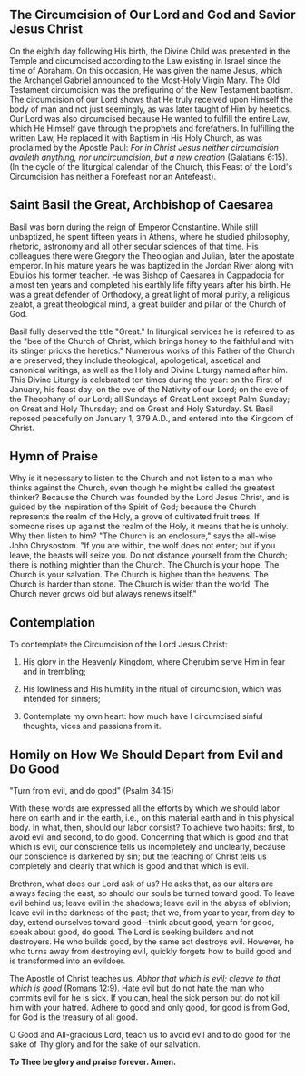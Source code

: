 ## The Circumcision of Our Lord and God and Savior Jesus Christ

On the eighth day following His birth, the Divine Child was presented in the Temple and circumcised according to the Law existing in Israel since the time of Abraham. On this occasion, He was given the name Jesus, which the Archangel Gabriel announced to the Most-Holy Virgin Mary. The Old Testament circumcision was the prefiguring of the New Testament baptism. The circumcision of our Lord shows that He truly received upon Himself the body of man and not just seemingly, as was later taught of Him by heretics. Our Lord was also circumcised because He wanted to fulfill the entire Law, which He Himself gave through the prophets and forefathers. In fulfilling the written Law, He replaced it with Baptism in His Holy Church, as was proclaimed by the Apostle Paul: _For in Christ Jesus neither circumcision availeth anything, nor uncircumcision, but a new creation_ (Galatians 6:15). (In the cycle of the liturgical calendar of the Church, this Feast of the Lord's Circumcision has neither a Forefeast nor an Antefeast).

## Saint Basil the Great, Archbishop of Caesarea

Basil was born during the reign of Emperor Constantine. While still unbaptized, he spent fifteen years in Athens, where he studied philosophy, rhetoric, astronomy and all other secular sciences of that time. His colleagues there were Gregory the Theologian and Julian, later the apostate emperor. In his mature years he was baptized in the Jordan River along with Ebulios his former teacher. He was Bishop of Caesarea in Cappadocia for almost ten years and completed his earthly life fifty years after his birth. He was a great defender of Orthodoxy, a great light of moral purity, a religious zealot, a great theological mind, a great builder and pillar of the Church of God.

Basil fully deserved the title "Great." In liturgical services he is referred to as the "bee of the Church of Christ, which brings honey to the faithful and with its stinger pricks the heretics." Numerous works of this Father of the Church are preserved; they include theological, apologetical, ascetical and canonical writings, as well as the Holy and Divine Liturgy named after him. This Divine Liturgy is celebrated ten times during the year: on the First of January, his feast day; on the eve of the Nativity of our Lord; on the eve of the Theophany of our Lord; all Sundays of Great Lent except Palm Sunday; on Great and Holy Thursday; and on Great and Holy Saturday. St. Basil reposed peacefully on January 1, 379 A.D., and entered into the Kingdom of Christ.

## Hymn of Praise

Why is it necessary to listen to the Church and not listen to a man who thinks against the Church, even though he might be called the greatest thinker? Because the Church was founded by the Lord Jesus Christ, and is guided by the inspiration of the Spirit of God; because the Church represents the realm of the Holy, a grove of cultivated fruit trees. If someone rises up against the realm of the Holy, it means that he is unholy. Why then listen to him? "The Church is an enclosure," says the all-wise John Chrysostom. "If you are within, the wolf does not enter; but if you leave, the beasts will seize you. Do not distance yourself from the Church; there is nothing mightier than the Church. The Church is your hope. The Church is your salvation. The Church is higher than the heavens. The Church is harder than stone. The Church is wider than the world. The Church never grows old but always renews itself."

## Contemplation

To contemplate the Circumcision of the Lord Jesus Christ:

1. His glory in the Heavenly Kingdom, where Cherubim serve Him in fear and in trembling;

2. His lowliness and His humility in the ritual of circumcision, which was intended for sinners;

3. Contemplate my own heart: how much have I circumcised sinful thoughts, vices and passions from it.

## Homily on How We Should Depart from Evil and Do Good

"Turn from evil, and do good" (Psalm 34:15)

With these words are expressed all the efforts by which we should labor here on earth and in the earth, i.e., on this material earth and in this physical body. In what, then, should our labor consist? To achieve two habits: first, to avoid evil and second, to do good. Concerning that which is good and that which is evil, our conscience tells us incompletely and unclearly, because our conscience is darkened by sin; but the teaching of Christ tells us completely and clearly that which is good and that which is evil.

Brethren, what does our Lord ask of us? He asks that, as our altars are always facing the east, so should our souls be turned toward good. To leave evil behind us; leave evil in the shadows; leave evil in the abyss of oblivion; leave evil in the darkness of the past; that we, from year to year, from day to day, extend ourselves toward good--think about good, yearn for good, speak about good, do good. The Lord is seeking builders and not destroyers. He who builds good, by the same act destroys evil. However, he who turns away from destroying evil, quickly forgets how to build good and is transformed into an evildoer.

The Apostle of Christ teaches us, _Abhor that which is evil; cleave to that which is good_ (Romans 12:9). Hate evil but do not hate the man who commits evil for he is sick. If you can, heal the sick person but do not kill him with your hatred. Adhere to good and only good, for good is from God, for God is the treasury of all good.

O Good and All-gracious Lord, teach us to avoid evil and to do good for the sake of Thy glory and for the sake of our salvation.

**To Thee be glory and praise forever. Amen.**
